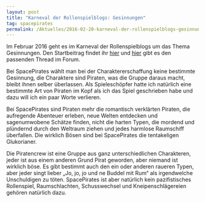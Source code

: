 ```yaml
---
layout: post
title: "Karneval der Rollenspielblogs: Gesinnungen"
tag: spacepirates
permalink: /Aktuelles/2016-02-20-karneval-der-rollenspielblogs-gesinnungen
---
```


Im Februar 2016 geht es im Karneval der Rollenspielblogs um das Thema Gesinnungen. Den Startbeitrag findet ihr [hier](http://neueabenteuer.com/gesinnungen/) und [hier](http://forum.rsp-blogs.de/rsp-karneval/gesinnungen-%28febuary-2016%29/) gibt es den passenden Thread im Forum.

Bei SpacePirates wählt man bei der Charaktererschaffung keine bestimmte Gesinnung, die Charaktere sind Piraten, was die Gruppe daraus macht, bleibt ihnen selber überlassen. Als Spieleschöpfer hatte ich natürlich eine bestimmte Art von Piraten im Kopf als ich das Spiel geschrieben habe und dazu will ich ein paar Worte verlieren.

Bei SpacePirates sind Piraten mehr die romantisch verklärten Piraten, die aufregende Abenteuer erleben, neue Welten entdecken und sagenumwobene Schätze finden, nicht die harten Typen, die mordend und plündernd durch den Weltraum ziehen und jedes harmlose Raumschiff überfallen. Die wirklich Bösen sind bei SpacePirates die tentakeligen Glukorianer.

Die Piratencrew ist eine Gruppe aus ganz unterschiedlichen Charakteren, jeder ist aus einem anderen Grund Pirat geworden, aber niemand ist wirklich böse. Es gibt bestimmt auch den ein oder anderen raueren Typen, aber jeder singt lieber &bdquo;Jo, jo, jo und ne Buddel mit Rum&ldquo; als irgendwelche Unschuldigen zu töten. SpacePirates ist aber natürlich kein pazifistisches Rollenspiel, Raumschlachten, Schusswechsel und Kneipenschlägereien gehören natürlich dazu.


